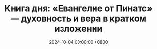 ---
title: "Книга дня: «Евангелие от Пинатс» — духовность и вера в кратком изложении"
description: >-
  🙏 «Евангелие от Пинатс» — вдохновляющее произведение, раскрывающее глубокие мысли о духовности, вере и поиске смысла жизни через призму личных историй и философских размышлений. Книга "Евангелие от Пинатс" Роберта Шорта вдохновляет верой. Глубокие истины комиксов Пинатс меняют взгляд на жизнь. Читайте!
date: 2024-10-04 00:00:00 +0800
categories: [Мышление, Конспекты-книг]
tags:
  [
    евангелие-от-пинатс,
    роберт-шорт,
    пинатс,
    духовность,
    вера,
    христианство,
    комиксы,
    чарльз-шульц,
    мораль,
    вдохновение,
    философия,
    осознанность
  ]
image: 
alt: Обложка книги Евангелие от Пинатс Роберта Шорта
fallback:
  - 
  - 
---